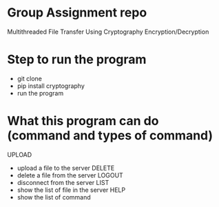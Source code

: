 # Group Assignment repo
 Multithreaded File Transfer Using Cryptography Encryption/Decryption

# Step to run the program
 - git clone
 - pip install cryptography
 - run the program

# What this program can do (command and types of command)
 UPLOAD <path> 
 - upload a file to the server
 DELETE <filename> 
 - delete a file from the server
 LOGOUT 
 - disconnect from the server
 LIST 
 - show the list of file in the server
 HELP 
 - show the list of command
